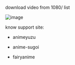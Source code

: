 download video from 1080/ list

![image](https://github.com/anonyninez/anime-downloader/assets/76086048/ff230a13-fe76-4d08-9537-a452fc5a6412)


know support site:

 - animeyuzu

 - anime-sugoi

 - fairyanime
